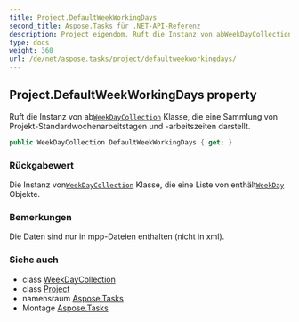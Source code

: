 ```yaml
---
title: Project.DefaultWeekWorkingDays
second_title: Aspose.Tasks für .NET-API-Referenz
description: Project eigendom. Ruft die Instanz von abWeekDayCollection Klasse die eine Sammlung von ProjektStandardwochenarbeitstagen und arbeitszeiten darstellt.
type: docs
weight: 360
url: /de/net/aspose.tasks/project/defaultweekworkingdays/
---
```

## Project.DefaultWeekWorkingDays property

Ruft die Instanz von ab[`WeekDayCollection`](../../weekdaycollection/) Klasse, die eine Sammlung von Projekt-Standardwochenarbeitstagen und -arbeitszeiten darstellt.

```csharp
public WeekDayCollection DefaultWeekWorkingDays { get; }
```

### Rückgabewert

Die Instanz von[`WeekDayCollection`](../../weekdaycollection/) Klasse, die eine Liste von enthält[`WeekDay`](../../weekday/) Objekte.

### Bemerkungen

Die Daten sind nur in mpp-Dateien enthalten (nicht in xml).

### Siehe auch

* class [WeekDayCollection](../../weekdaycollection/)
* class [Project](../)
* namensraum [Aspose.Tasks](../../project/)
* Montage [Aspose.Tasks](../../../)


